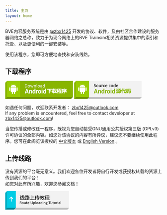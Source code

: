 ```yaml
---
title: 主页
layout: home
---
```


BVE内容服务系统是由 [@zbx1425](https://github.com/zbx1425) 开发的协议、软件，及由社区合作建设的服务器网络之总称，致力于为现今网络上的BVE Trainsim相关资源提供集中的索引和托管、以及更便利的一键安装等。

使用该程序，您即可方便地查找和安装线路。

## 下载程序

[![Android下载程序](/assets/btn_download_android.png)](https://api.zbx1425.tk:8953/build/bcs-apk)
[![Android源代码](/assets/btn_source_android.png)](https://github.com/BVEContentService/BCSClientAndroid)

如遇任何问题，欢迎联系开发者： [zbx1425@outlook.com](mailto:zbx1425@outlook.com)  
If any problem is encountered, feel free to contact developer at [zbx1425@outlook.com](mailto:zbx1425@outlook.com)!

当您传播或修改任一程序，既视为您自动接受GNU通用公共授权第三版 (GPLv3) 许可协议的全部内容。如您对该协议的内容有所异议，建议您不要继续使用此程序。您可在此阅览该授权的 [中文版本](gplv3_zh.html) 或 [English Version](gplv3.html) 。

## 上传线路

没有资源的平台毫无意义。我们欢迎各位开发者将自行开发或获授权转载的资源上传到我们的平台！  
如您对此有所兴趣，欢迎您参阅文档！

[![线路上传教程](/assets/btn_tutorial_upload.png)](prepare.html)